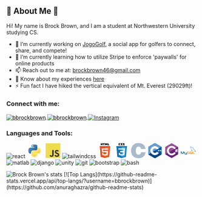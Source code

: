 ## 🌟 About Me 🌟
Hi! My name is Brock Brown, and I am a student at Northwestern University studying CS.

<!-- General Info -->
- 🔭 I’m currently working on [JogoGolf](https://jogogolf.com/), a social app for golfers to connect, share, and compete!
- 🌱 I’m currently learning how to utilize Stripe to enforce 'paywalls' for online products
- 📫 Reach out to me at: brockbrown46@gmail.com
- 📄 Know about my experiences [here](https://drive.google.com/file/d/1kQZOVXOr98vxorPpNW8l5oSGw0u--3lU/view?usp=drive_link)
- ⚡️ Fun fact I have hiked the vertical equivalent of Mt. Everest (29029ft)!
<h3 align="left">Connect with me:</h3>

<!-- Social Links -->
<p align="left">
  <a href="https://www.linkedin.com/in/brock-brown-058216221/" target="blank" style="color: black; text-decoration: underline;text-decoration-style: dotted;">
    <img align="center" src="https://raw.githubusercontent.com/rahuldkjain/github-profile-readme-generator/master/src/images/icons/Social/linked-in-alt.svg" alt="bbrockbrown" height="30" width="40" />
  </a>
  <a href="https://www.leetcode.com/bbrockbrown" target="blank" style="color: black; text-decoration: underline;text-decoration-style: dotted;">
    <img align="center" src="https://raw.githubusercontent.com/rahuldkjain/github-profile-readme-generator/master/src/images/icons/Social/leet-code.svg" alt="bbrockbrown" height="30" width="40" />
  </a>
  <a href="https://www.instagram.com/bbrockbrown" target="_blank">
    <img align="center" src="https://www.vectorlogo.zone/logos/instagram/instagram-icon.svg" alt="Instagram" height="35" width="35" />
  </a>
</p>

<!-- Languages -->
<h3 align="left">Languages and Tools:</h3>
<p align="left"> 
  <span>
    <img src="https://static.cdnlogo.com/logos/r/21/react.svg" alt="react" width="45" height="45" />
  </span>
  <span>
    <img src="https://raw.githubusercontent.com/devicons/devicon/master/icons/python/python-original.svg" alt="python" width="40" height="40"/> 
  </span> 
  <span style="padding-left: 5px;">
    <img src="https://raw.githubusercontent.com/devicons/devicon/master/icons/javascript/javascript-original.svg" alt="javascript" width="40" height="40"/> 
  </span> 
  <span>
    <img src="https://tailwindcss.com/_next/static/media/tailwindcss-mark.d52e9897.svg" alt="tailwindcss" width="40" height="40" />
  </span>
  <span>
    <img src="https://raw.githubusercontent.com/devicons/devicon/master/icons/html5/html5-original-wordmark.svg" alt="html5" width="40" height="40"/> 
  </span> 
  <span>
    <img src="https://raw.githubusercontent.com/devicons/devicon/master/icons/css3/css3-original-wordmark.svg" alt="css3" width="40" height="40"/> 
  </span> 
  <span>
    <img src="https://raw.githubusercontent.com/devicons/devicon/master/icons/c/c-original.svg" alt="c" width="40" height="40"/> 
  </span> 
  <span>
    <img src="https://raw.githubusercontent.com/devicons/devicon/master/icons/cplusplus/cplusplus-original.svg" alt="cplusplus" width="40" height="40"/> 
  </span> 
  <span>
    <img src="https://raw.githubusercontent.com/devicons/devicon/master/icons/csharp/csharp-original.svg" alt="csharp" width="40" height="40"/> 
  </span> 
  <span>
    <img src="https://raw.githubusercontent.com/devicons/devicon/master/icons/mysql/mysql-original-wordmark.svg" alt="mysql" width="40" height="40"/> 
  </span> 
  <span>
    <img src="https://upload.wikimedia.org/wikipedia/commons/2/21/Matlab_Logo.png" alt="matlab" width="40" height="40"/> 
  </span> 
  <span>
    <img src="https://cdn.worldvectorlogo.com/logos/django.svg" alt="django" width="40" height="40"/> 
  </span> 
  <span>
    <img src="https://www.vectorlogo.zone/logos/unity3d/unity3d-icon.svg" alt="unity" width="40" height="40"/> 
  </span> 
  <span>
    <img src="https://www.vectorlogo.zone/logos/git-scm/git-scm-icon.svg" alt="git" width="40" height="40"/> 
  </span> 
  <span>
    <img src="https://upload.vectorlogo.zone/logos/getbootstrap/images/987f8f6c-263a-47b1-a85d-853cfca215d9.svg" alt="bootstrap" width="40" height="40"/> 
  </span> 
  <span>
    <img src="https://upload.vectorlogo.zone/logos/gnu_bash/images/66582b8e-a291-4a1b-b89c-76628277a33b.svg" alt="bash" width="40" height="40"/> 
  </span> 
<!--   <span>
    <svg xmlns="http://www.w3.org/2000/svg" shape-rendering="geometricPrecision" text-rendering="geometricPrecision" image-rendering="optimizeQuality" fill-rule="evenodd" clip-rule="evenodd" viewBox="0 0 346 512.36"><g fill-rule="nonzero"><path fill="#00B6FF" d="M172.53 246.9c0-42.04 34.09-76.11 76.12-76.11h11.01c.3.01.63-.01.94-.01 47.16 0 85.4 38.25 85.4 85.4 0 47.15-38.24 85.39-85.4 85.39-.31 0-.64-.01-.95-.01l-11 .01c-42.03 0-76.12-34.09-76.12-76.12V246.9z"/><path fill="#24CB71" d="M0 426.98c0-47.16 38.24-85.41 85.4-85.41l87.13.01v84.52c0 47.65-39.06 86.26-86.71 86.26C38.67 512.36 0 474.13 0 426.98z"/><path fill="#FF7237" d="M172.53.01v170.78h87.13c.3-.01.63.01.94.01 47.16 0 85.4-38.25 85.4-85.4C346 38.24 307.76 0 260.6 0c-.31 0-.64.01-.95.01h-87.12z"/><path fill="#FF3737" d="M0 85.39c0 47.16 38.24 85.4 85.4 85.4h87.13V.01H85.39C38.24.01 0 38.24 0 85.39z"/><path fill="#874FFF" d="M0 256.18c0 47.16 38.24 85.4 85.4 85.4h87.13V170.8H85.39C38.24 170.8 0 209.03 0 256.18z"/></g>
    </svg>
  </span> -->
</p>

<img alt="Brock Brown's stats" src="https://github-readme-stats.vercel.app/api?username=bbrockbrown" />
[![Top Langs](https://github-readme-stats.vercel.app/api/top-langs/?username=bbrockbrown)](https://github.com/anuraghazra/github-readme-stats)
